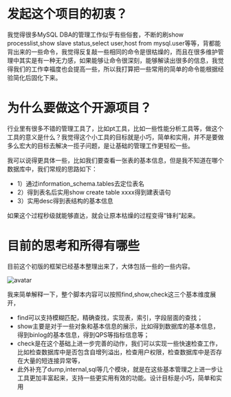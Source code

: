 # 发起这个项目的初衷？

我觉得很多MySQL DBA的管理工作似乎有些俗套，不断的刷show processlist,show slave status,select user,host from mysql.user等等，背都能背出来的一些命令，我觉得反复敲一些相同的命令是很枯燥的，而且在很多维护管理中其实是有一种无力感，如果能够让命令很深刻，能够解读出很多的信息，我觉得我们的工作幸福度也会提高一些，所以我打算把一些常用的简单的命令能根据经验简化后固化下来。

# 为什么要做这个开源项目？

行业里有很多不错的管理工具了，比如pt工具，比如一些性能分析工具等，做这个工具的意义是什么？我觉得这个小工具的目标就是小巧，简单和实用，并不是要做多么宏大的目标去解决一揽子问题，是让基础的管理工作更轻松一些。

我可以说得更具体一些，比如我们要查看一张表的基本信息，但是我不知道在哪个数据库中，我们常规的思路如下：
- 1）通过information_schema.tables去定位表名
- 2）得到表名后实用show create table xxxx得到建表语句
- 3）实用desc得到表结构的基本信息

如果这个过程秒级就能够直达，就会让原本枯燥的过程变得“锋利”起来。


# 目前的思考和所得有哪些

目前这个初版的框架已经基本整理出来了，大体包括一些的一些内容。

![avatar](https://github.com/jeanron100/mysql_lite/blob/master/mysql_lite.png)

我来简单解释一下，整个脚本内容可以按照find,show,check这三个基本维度展开， 
- find可以支持模糊匹配，精确查找，实现表，索引，字段层面的查找；
- show主要是对于一些对象和基本信息的展示，比如得到数据库的基本信息，得到binlog的基本信息，得到QPS等指标信息等；
- check是在这个基础上进一步完善的动作，我们可以实现一些快速检查工作，比如检查数据库中是否包含自增列溢出，检查用户权限，检查数据库中是否存在大量的短连接异常等，
- 此外补充了dump,internal,sql等几个模块，就是在这些基本管理之上进一步让工具更加丰富起来，支持一些更实用有效的功能。设计目标是小巧，简单和实用
